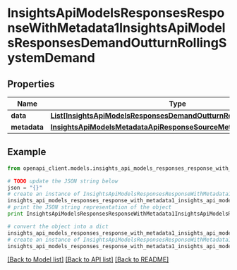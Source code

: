# InsightsApiModelsResponsesResponseWithMetadata1InsightsApiModelsResponsesDemandOutturnRollingSystemDemand


## Properties
Name | Type | Description | Notes
------------ | ------------- | ------------- | -------------
**data** | [**List[InsightsApiModelsResponsesDemandOutturnRollingSystemDemand]**](InsightsApiModelsResponsesDemandOutturnRollingSystemDemand.md) |  | [optional] 
**metadata** | [**InsightsApiModelsMetadataApiResponseSourceMetadata**](InsightsApiModelsMetadataApiResponseSourceMetadata.md) |  | [optional] 

## Example

```python
from openapi_client.models.insights_api_models_responses_response_with_metadata1_insights_api_models_responses_demand_outturn_rolling_system_demand import InsightsApiModelsResponsesResponseWithMetadata1InsightsApiModelsResponsesDemandOutturnRollingSystemDemand

# TODO update the JSON string below
json = "{}"
# create an instance of InsightsApiModelsResponsesResponseWithMetadata1InsightsApiModelsResponsesDemandOutturnRollingSystemDemand from a JSON string
insights_api_models_responses_response_with_metadata1_insights_api_models_responses_demand_outturn_rolling_system_demand_instance = InsightsApiModelsResponsesResponseWithMetadata1InsightsApiModelsResponsesDemandOutturnRollingSystemDemand.from_json(json)
# print the JSON string representation of the object
print InsightsApiModelsResponsesResponseWithMetadata1InsightsApiModelsResponsesDemandOutturnRollingSystemDemand.to_json()

# convert the object into a dict
insights_api_models_responses_response_with_metadata1_insights_api_models_responses_demand_outturn_rolling_system_demand_dict = insights_api_models_responses_response_with_metadata1_insights_api_models_responses_demand_outturn_rolling_system_demand_instance.to_dict()
# create an instance of InsightsApiModelsResponsesResponseWithMetadata1InsightsApiModelsResponsesDemandOutturnRollingSystemDemand from a dict
insights_api_models_responses_response_with_metadata1_insights_api_models_responses_demand_outturn_rolling_system_demand_form_dict = insights_api_models_responses_response_with_metadata1_insights_api_models_responses_demand_outturn_rolling_system_demand.from_dict(insights_api_models_responses_response_with_metadata1_insights_api_models_responses_demand_outturn_rolling_system_demand_dict)
```
[[Back to Model list]](../README.md#documentation-for-models) [[Back to API list]](../README.md#documentation-for-api-endpoints) [[Back to README]](../README.md)


